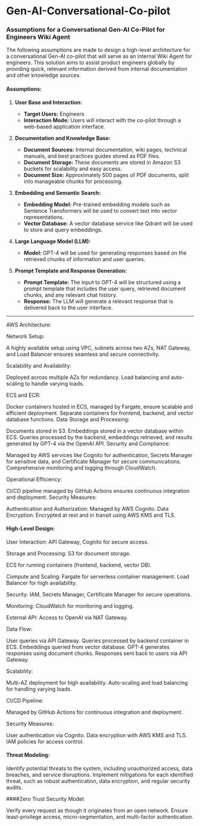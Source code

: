 # Gen-AI-Conversational-Co-pilot

### Assumptions for a Conversational Gen-AI Co-Pilot for Engineers Wiki Agent

The following assumptions are made to design a high-level architecture for a conversational Gen-AI co-pilot that will serve as an internal Wiki Agent for engineers. This solution aims to assist product engineers globally by providing quick, relevant information derived from internal documentation and other knowledge sources.

#### Assumptions:

1. **User Base and Interaction:**
   - **Target Users:** Engineers
   - **Interaction Mode:** Users will interact with the co-pilot through a web-based application interface.

2. **Documentation and Knowledge Base:**
   - **Document Sources:** Internal documentation, wiki pages, technical manuals, and best practices guides stored as PDF files.
   - **Document Storage:** These documents are stored in Amazon S3 buckets for scalability and easy access.
   - **Document Size:** Approximately 500 pages of PDF documents, split into manageable chunks for processing.

3. **Embedding and Semantic Search:**
   - **Embedding Model:** Pre-trained embedding models such as Sentence Transformers will be used to convert text into vector representations.
   - **Vector Database:** A vector database service like Qdrant will be used to store and query embeddings.

4. **Large Language Model (LLM):**
   - **Model:** GPT-4 will be used for generating responses based on the retrieved chunks of information and user queries.

5. **Prompt Template and Response Generation:**
   - **Prompt Template:** The input to GPT-4 will be structured using a prompt template that includes the user query, retrieved document chunks, and any relevant chat history.
   - **Response:** The LLM will generate a relevant response that is delivered back to the user interface.


-----------------------------------

AWS Architecture:

Network Setup:

A highly available setup using VPC, subnets across two AZs, NAT Gateway, and Load Balancer ensures seamless and secure connectivity.

Scalability and Availability:

Deployed across multiple AZs for redundancy.
Load balancing and auto-scaling to handle varying loads.

ECS and ECR:

Docker containers hosted in ECS, managed by Fargate, ensure scalable and efficient deployment.
Separate containers for frontend, backend, and vector database functions.
Data Storage and Processing:

Documents stored in S3.
Embeddings stored in a vector database within ECS.
Queries processed by the backend, embeddings retrieved, and results generated by GPT-4 via the OpenAI API.
Security and Compliance:

Managed by AWS services like Cognito for authentication, Secrets Manager for sensitive data, and Certificate Manager for secure communications.
Comprehensive monitoring and logging through CloudWatch.

Operational Efficiency:

CI/CD pipeline managed by GitHub Actions ensures continuous integration and deployment.
Security Measures:

Authentication and Authorization: Managed by AWS Cognito.
Data Encryption: Encrypted at rest and in transit using AWS KMS and TLS.


#### High-Level Design:

User Interaction:
API Gateway, Cognito for secure access.

Storage and Processing:
S3 for document storage.

ECS for running containers (frontend, backend, vector DB).

Compute and Scaling:
Fargate for serverless container management.
Load Balancer for high availability.

Security:
IAM, Secrets Manager, Certificate Manager for secure operations.

Monitoring:
CloudWatch for monitoring and logging.

External API:
Access to OpenAI via NAT Gateway.

Data Flow:

User queries via API Gateway.
Queries processed by backend container in ECS.
Embeddings queried from vector database.
GPT-4 generates responses using document chunks.
Responses sent back to users via API Gateway.


Scalability:

Multi-AZ deployment for high availability.
Auto-scaling and load balancing for handling varying loads.

CI/CD Pipeline:

Managed by GitHub Actions for continuous integration and deployment.


Security Measures:

User authentication via Cognito.
Data encryption with AWS KMS and TLS.
IAM policies for access control.

#### Threat Modeling:

Identify potential threats to the system, including unauthorized access, data breaches, and service disruptions.
Implement mitigations for each identified threat, such as robust authentication, data encryption, and regular security audits.

####Zero Trust Security Model:

Verify every request as though it originates from an open network.
Ensure least-privilege access, micro-segmentation, and multi-factor authentication.
